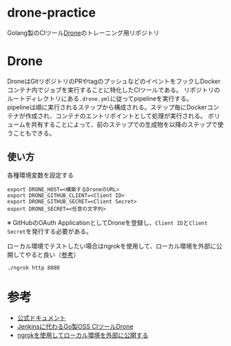 # drone-practice
Golang製のCIツール[Drone](https://github.com/drone/drone)のトレーニング用リポジトリ

# Drone
DroneはGitリポジトリのPRやtagのプッシュなどのイベントをフックしDockerコンテナ内でジョブを実行することに特化したCIツールである。
リポジトリのルートディレクトリにある`.drone.yml`に従ってpipelineを実行する。  
pipelineは順に実行されるステップから構成される。ステップ毎にDockerコンテナが作成され、コンテナのエントリポイントとして処理が実行される。
ボリュームを共有することによって、前のステップでの生成物を以降のステップで使うこともできる。

## 使い方
各種環境変数を設定する
```
export DRONE_HOST=<構築するDroneのURL>
export DRONE_GITHUB_CLIENT=<Client ID>
export DRONE_GITHUB_SECRET=<Client Secret>
export DRONE_SECRET=<任意の文字列>
```
※ GitHubのOAuth ApplicationとしてDroneを登録し、`Client ID`と`Client Secret`を発行する必要がある。

ローカル環境でテストしたい場合はngrokを使用して、ローカル環境を外部に公開してやると良い（[参考](https://qiita.com/kitaro729/items/44214f9f81d3ebda58bd)）
```
./ngrok http 8080
```

# 参考
- [公式ドキュメント](http://docs.drone.io/installation/)
- [Jenkinsに代わるGo製OSS CIツールDrone](https://engineering.linecorp.com/ja/blog/detail/218)
- [ngrokを使用してローカル環境を外部に公開する](https://qiita.com/kitaro729/items/44214f9f81d3ebda58bd)
